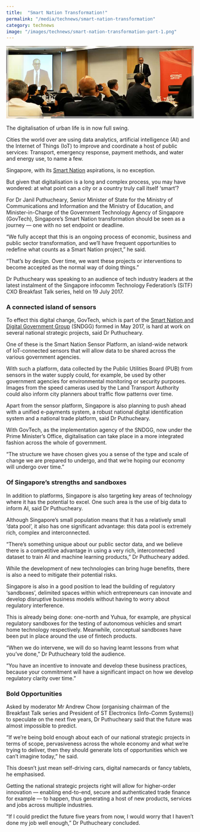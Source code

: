 ```yaml
---
title:  "Smart Nation Transformation!"
permalink: "/media/technews/smart-nation-transformation"
category: technews
image: "/images/technews/smart-nation-transformation-part-1.png"
---
```


![smart nation transformation!](/images/technews/smart-nation-transformation-part-1.png)

The digitalisation of urban life is in now full swing.

Cities the world over are using data analytics, artificial intelligence (AI) and the Internet of Things (IoT) to improve and coordinate a host of public services: Transport, emergency response, payment methods, and water and energy use, to name a few.

Singapore, with its [Smart Nation](https://www.smartnation.sg/) aspirations, is no exception.

But given that digitalisation is a long and complex process, you may have wondered: at what point can a city or a country truly call itself ‘smart’?

For Dr Janil Puthucheary, Senior Minister of State for the Ministry of Communications and Information and the Ministry of Education, and Minister-in-Charge of the Government Technology Agency of Singapore (GovTech), Singapore’s Smart Nation transformation should be seen as a journey — one with no set endpoint or deadline.

“We fully accept that this is an ongoing process of economic, business and public sector transformation, and we’ll have frequent opportunities to redefine what counts as a Smart Nation project,” he said.

“That’s by design. Over time, we want these projects or interventions to become accepted as the normal way of doing things.”

Dr Puthucheary was speaking to an audience of tech industry leaders at the latest instalment of the Singapore infocomm Technology Federation’s (SiTF) CXO Breakfast Talk series, held on 19 July 2017.

### **A connected island of sensors**
To effect this digital change, GovTech, which is part of the [Smart Nation and Digital Government Group](https://www.tech.gov.sg/technews/upclose/2017/03/govtech-joins-the-smart-nation-and-digital-government-group) (SNDGG) formed in May 2017, is hard at work on several national strategic projects, said Dr Puthucheary.

One of these is the Smart Nation Sensor Platform, an island-wide network of IoT-connected sensors that will allow data to be shared across the various government agencies.

With such a platform, data collected by the Public Utilities Board (PUB) from sensors in the water supply could, for example, be used by other government agencies for environmental monitoring or security purposes. Images from the speed cameras used by the Land Transport Authority could also inform city planners about traffic flow patterns over time.

Apart from the sensor platform, Singapore is also planning to push ahead with a unified e-payments system, a robust national digital identification system and a national trade platform, said Dr Puthucheary.

With GovTech, as the implementation agency of the SNDGG, now under the Prime Minister’s Office, digitalisation can take place in a more integrated fashion across the whole of government.

“The structure we have chosen gives you a sense of the type and scale of change we are prepared to undergo, and that we’re hoping our economy will undergo over time.”

### **Of Singapore’s strengths and sandboxes**
In addition to platforms, Singapore is also targeting key areas of technology where it has the potential to excel. One such area is the use of big data to inform AI, said Dr Puthucheary.

Although Singapore’s small population means that it has a relatively small ‘data pool’, it also has one significant advantage: this data pool is extremely rich, complex and interconnected.

“There’s something unique about our public sector data, and we believe there is a competitive advantage in using a very rich, interconnected dataset to train AI and machine learning products,” Dr Puthucheary added.

While the development of new technologies can bring huge benefits, there is also a need to mitigate their potential risks.

Singapore is also in a good position to lead the building of regulatory ‘sandboxes’, delimited spaces within which entrepreneurs can innovate and develop disruptive business models without having to worry about regulatory interference.

This is already being done: one-north and Yuhua, for example, are physical regulatory sandboxes for the testing of autonomous vehicles and smart home technology respectively. Meanwhile, conceptual sandboxes have been put in place around the use of fintech products.

“When we do intervene, we will do so having learnt lessons from what you’ve done,” Dr Puthucheary told the audience.

“You have an incentive to innovate and develop these business practices, because your commitment will have a significant impact on how we develop regulatory clarity over time.”

### **Bold Opportunities**
Asked by moderator Mr Andrew Chow (organising chairman of the Breakfast Talk series and President of ST Electronics (Info-Comm Systems)) to speculate on the next five years, Dr Puthucheary said that the future was almost impossible to predict.

“If we’re being bold enough about each of our national strategic projects in terms of scope, pervasiveness across the whole economy and what we’re trying to deliver, then they should generate lots of opportunities which we can’t imagine today,” he said.

This doesn’t just mean self-driving cars, digital namecards or fancy tablets, he emphasised.

Getting the national strategic projects right will allow for higher-order innovation — enabling end-to-end, secure and authenticated trade finance for example — to happen, thus generating a host of new products, services and jobs across multiple industries.

“If I could predict the future five years from now, I would worry that I haven’t done my job well enough,” Dr Puthucheary concluded.
